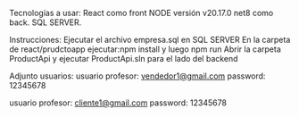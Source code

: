 Tecnologías a usar:
React como front NODE versión v20.17.0
net8 como back. 
SQL SERVER.

Instrucciones:
Ejecutar el archivo empresa.sql en SQL SERVER
En la carpeta de react/prudctoapp ejecutar:npm install y luego npm run
Abrir la carpeta ProductApi y ejecutar ProductApi.sln para el lado del backend

Adjunto usuarios:
usuario profesor: vendedor1@gmail.com
password: 12345678

usuario profesor: cliente1@gmail.com
password: 12345678



